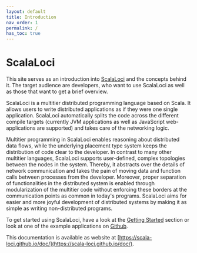 ```yaml
---
layout: default
title: Introduction
nav_order: 1
permalink: /
has_toc: true
---
```

# ScalaLoci

This site serves as an introduction into [ScalaLoci](https://scala-loci.github.io/) and the concepts behind it. The target audience are developers, who want to use ScalaLoci as well as those that want to get a brief overview.

ScalaLoci is a multitier distributed programming language based on Scala. It allows users to write distributed applications as if they were one single application. ScalaLoci automatically splits the code across the different compile targets (currently JVM applications as well as JavaScript web-applications are supported) and takes care of the networking logic.
 
Multitier programming in ScalaLoci enables reasoning about distributed data flows, while the underlying placement type system keeps the distribution of code clear to the developer. In contrast to many other multitier languages, ScalaLoci supports user-defined, complex topologies between the nodes in the system. Thereby, it abstracts over the details of network communication and takes the pain of moving data and function calls between processes from the developer. Moreover, proper separation of functionalities in the distributed system is enabled through modularization of the multitier code without enforcing these borders at the communication points as common in today's programs. ScalaLoci aims for easier and more joyful development of distributed systems by making it as simple as writing non-distributed programs.


To get started using ScalaLoci, have a look at the [Getting Started](howtos/getting_started) section or look at one of the example applications on [Github](https://github.com/scala-loci/examples-simple).

This documentation is available as website at [https://scala-loci.github.io/doc/](https://scala-loci.github.io/doc/).